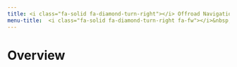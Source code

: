 ```yaml
---
title: <i class="fa-solid fa-diamond-turn-right"></i> Offroad Navigation
menu-title:  <i class="fa-solid fa-diamond-turn-right fa-fw"></i>&nbsp;Offroad
---
```

# Overview
# 
